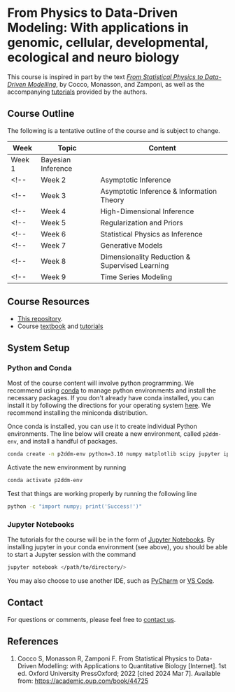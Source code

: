 # From Physics to Data-Driven Modeling: With applications in genomic, cellular, developmental, ecological and neuro biology

This course is inspired in part by the text [*From Statistical Physics to Data-Driven Modelling*](#references), by Cocco, Monasson, and Zamponi, as well as the accompanying [tutorials](https://github.com/StatPhys2DataDrivenModel) provided by the authors.


## Course Outline
The following is a tentative outline of the course and is subject to change.

| Week   | Topic       | Content |
| ------ | ----------- | ------- |
| Week 1 | Bayesian Inference |
<!-- | Week 2 | Asymptotic Inference | -->
<!-- | Week 3 | Asymptotic Inference & Information Theory | -->
<!-- | Week 4 | High-Dimensional Inference | -->
<!-- | Week 5 | Regularization and Priors | -->
<!-- | Week 6 | Statistical Physics as Inference | -->
<!-- | Week 7 | Generative Models | -->
<!-- | Week 8 | Dimensionality Reduction & Supervised Learning | -->
<!-- | Week 9 | Time Series Modeling | -->


## Course Resources
* [This repository](https://github.com/AddisonHowe/phys2ddm).
* Course [textbook](https://www.amazon.com/Statistical-Physics-Data-Driven-Modelling-Applications/dp/0198864744/ref=asc_df_0198864744/?tag=hyprod-20&linkCode=df0&hvadid=598249994043&hvpos=&hvnetw=g&hvrand=16341512642454895429&hvpone=&hvptwo=&hvqmt=&hvdev=c&hvdvcmdl=&hvlocint=&hvlocphy=9021723&hvtargid=pla-1747176625803&psc=1&mcid=83bdbbcbf81f34d39b250456851675ab&gclid=Cj0KCQiAtaOtBhCwARIsAN_x-3L3QMJbPRhzAlG-fF04hh1-n0AOljrgwSrmTVIyQdRMnl05W5jjhFoaAu7lEALw_wcB) and [tutorials](https://github.com/StatPhys2DataDrivenModel)
<!-- * Course notes. (TODO) -->
<!-- * Additional readings. (TODO) -->


## System Setup

### Python and Conda

Most of the course content will involve python programming. 
We recommend using [conda](https://conda.io/projects/conda/en/latest/index.html) to manage python environments and install the necessary packages.
If you don't already have conda installed, you can install it by following the directions for your operating system [here](https://docs.conda.io/projects/conda/en/stable/user-guide/install/index.html#regular-installation).
We recommend installing the miniconda distribution.

Once conda is installed, you can use it to create individual Python environments.
The line below will create a new environment, called `p2ddm-env`, and install a handful of packages.

```bash
conda create -n p2ddm-env python=3.10 numpy matplotlib scipy jupyter ipykernel
```

Activate the new environment by running 
```bash
conda activate p2ddm-env
```
Test that things are working properly by running the following line
```bash
python -c "import numpy; print('Success!')"
```


### Jupyter Notebooks

The tutorials for the course will be in the form of [Jupyter Notebooks](https://jupyter.org/install).
By installing jupyter in your conda environment (see above), you should be able to start a Jupyter session with the command
```bash
jupyter notebook </path/to/directory/>
```
You may also choose to use another IDE, such as [PyCharm](https://www.jetbrains.com/pycharm/) or [VS Code](https://code.visualstudio.com/).


## Contact

For questions or comments, please feel free to [contact us](mailto:addisonhowe2025@u.northwestern.edu).


## References

1. Cocco S, Monasson R, Zamponi F. From Statistical Physics to Data-Driven Modelling: with Applications to Quantitative Biology [Internet]. 1st ed. Oxford University PressOxford; 2022 [cited 2024 Mar 7]. Available from: https://academic.oup.com/book/44725
